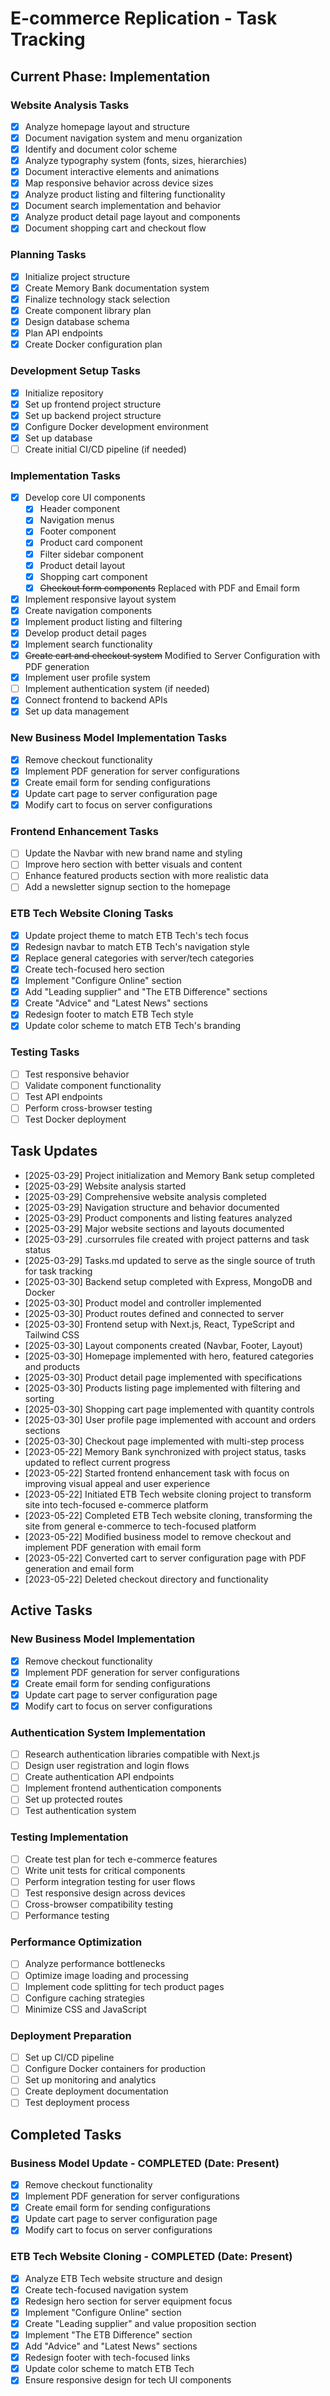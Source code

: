 # E-commerce Replication - Task Tracking

## Current Phase: Implementation

### Website Analysis Tasks
- [X] Analyze homepage layout and structure
- [X] Document navigation system and menu organization
- [X] Identify and document color scheme
- [X] Analyze typography system (fonts, sizes, hierarchies)
- [X] Document interactive elements and animations
- [X] Map responsive behavior across device sizes
- [X] Analyze product listing and filtering functionality
- [X] Document search implementation and behavior
- [X] Analyze product detail page layout and components
- [X] Document shopping cart and checkout flow

### Planning Tasks
- [X] Initialize project structure
- [X] Create Memory Bank documentation system
- [X] Finalize technology stack selection
- [X] Create component library plan
- [X] Design database schema
- [X] Plan API endpoints
- [X] Create Docker configuration plan

### Development Setup Tasks
- [X] Initialize repository
- [X] Set up frontend project structure
- [X] Set up backend project structure
- [X] Configure Docker development environment
- [X] Set up database
- [ ] Create initial CI/CD pipeline (if needed)

### Implementation Tasks
- [X] Develop core UI components
  - [X] Header component
  - [X] Navigation menus
  - [X] Footer component
  - [X] Product card component
  - [X] Filter sidebar component
  - [X] Product detail layout
  - [X] Shopping cart component
  - [X] ~~Checkout form components~~ Replaced with PDF and Email form
- [X] Implement responsive layout system
- [X] Create navigation components
- [X] Implement product listing and filtering
- [X] Develop product detail pages
- [X] Implement search functionality
- [X] ~~Create cart and checkout system~~ Modified to Server Configuration with PDF generation
- [X] Implement user profile system
- [ ] Implement authentication system (if needed)
- [X] Connect frontend to backend APIs
- [X] Set up data management

### New Business Model Implementation Tasks
- [X] Remove checkout functionality
- [X] Implement PDF generation for server configurations
- [X] Create email form for sending configurations
- [X] Update cart page to server configuration page
- [X] Modify cart to focus on server configurations

### Frontend Enhancement Tasks
- [ ] Update the Navbar with new brand name and styling
- [ ] Improve hero section with better visuals and content
- [ ] Enhance featured products section with more realistic data
- [ ] Add a newsletter signup section to the homepage

### ETB Tech Website Cloning Tasks
- [X] Update project theme to match ETB Tech's tech focus
- [X] Redesign navbar to match ETB Tech's navigation style
- [X] Replace general categories with server/tech categories
- [X] Create tech-focused hero section
- [X] Implement "Configure Online" section
- [X] Add "Leading supplier" and "The ETB Difference" sections
- [X] Create "Advice" and "Latest News" sections
- [X] Redesign footer to match ETB Tech style
- [X] Update color scheme to match ETB Tech's branding

### Testing Tasks
- [ ] Test responsive behavior
- [ ] Validate component functionality
- [ ] Test API endpoints
- [ ] Perform cross-browser testing
- [ ] Test Docker deployment

## Task Updates
- [2025-03-29] Project initialization and Memory Bank setup completed
- [2025-03-29] Website analysis started
- [2025-03-29] Comprehensive website analysis completed
- [2025-03-29] Navigation structure and behavior documented
- [2025-03-29] Product components and listing features analyzed
- [2025-03-29] Major website sections and layouts documented
- [2025-03-29] .cursorrules file created with project patterns and task status
- [2025-03-29] Tasks.md updated to serve as the single source of truth for task tracking
- [2025-03-30] Backend setup completed with Express, MongoDB and Docker
- [2025-03-30] Product model and controller implemented
- [2025-03-30] Product routes defined and connected to server
- [2025-03-30] Frontend setup with Next.js, React, TypeScript and Tailwind CSS
- [2025-03-30] Layout components created (Navbar, Footer, Layout)
- [2025-03-30] Homepage implemented with hero, featured categories and products
- [2025-03-30] Product detail page implemented with specifications
- [2025-03-30] Products listing page implemented with filtering and sorting
- [2025-03-30] Shopping cart page implemented with quantity controls
- [2025-03-30] User profile page implemented with account and orders sections
- [2025-03-30] Checkout page implemented with multi-step process
- [2023-05-22] Memory Bank synchronized with project status, tasks updated to reflect current progress
- [2023-05-22] Started frontend enhancement task with focus on improving visual appeal and user experience
- [2023-05-22] Initiated ETB Tech website cloning project to transform site into tech-focused e-commerce platform
- [2023-05-22] Completed ETB Tech website cloning, transforming the site from general e-commerce to tech-focused platform
- [2023-05-22] Modified business model to remove checkout and implement PDF generation with email form
- [2023-05-22] Converted cart to server configuration page with PDF generation and email form
- [2023-05-22] Deleted checkout directory and functionality

## Active Tasks

### New Business Model Implementation
- [X] Remove checkout functionality
- [X] Implement PDF generation for server configurations
- [X] Create email form for sending configurations
- [X] Update cart page to server configuration page
- [X] Modify cart to focus on server configurations

### Authentication System Implementation
- [ ] Research authentication libraries compatible with Next.js
- [ ] Design user registration and login flows
- [ ] Create authentication API endpoints
- [ ] Implement frontend authentication components
- [ ] Set up protected routes
- [ ] Test authentication system

### Testing Implementation
- [ ] Create test plan for tech e-commerce features
- [ ] Write unit tests for critical components
- [ ] Perform integration testing for user flows
- [ ] Test responsive design across devices
- [ ] Cross-browser compatibility testing
- [ ] Performance testing

### Performance Optimization
- [ ] Analyze performance bottlenecks
- [ ] Optimize image loading and processing
- [ ] Implement code splitting for tech product pages
- [ ] Configure caching strategies
- [ ] Minimize CSS and JavaScript

### Deployment Preparation
- [ ] Set up CI/CD pipeline
- [ ] Configure Docker containers for production
- [ ] Set up monitoring and analytics
- [ ] Create deployment documentation
- [ ] Test deployment process

## Completed Tasks

### Business Model Update - COMPLETED (Date: Present)
- [X] Remove checkout functionality
- [X] Implement PDF generation for server configurations
- [X] Create email form for sending configurations
- [X] Update cart page to server configuration page
- [X] Modify cart to focus on server configurations

### ETB Tech Website Cloning - COMPLETED (Date: Present)
- [x] Analyze ETB Tech website structure and design
- [x] Create tech-focused navigation system
- [x] Redesign hero section for server equipment focus
- [x] Implement "Configure Online" section
- [x] Create "Leading supplier" and value proposition section
- [x] Implement "The ETB Difference" section
- [x] Add "Advice" and "Latest News" sections
- [x] Redesign footer with tech-focused links
- [x] Update color scheme to match ETB Tech
- [x] Ensure responsive design for tech UI components 